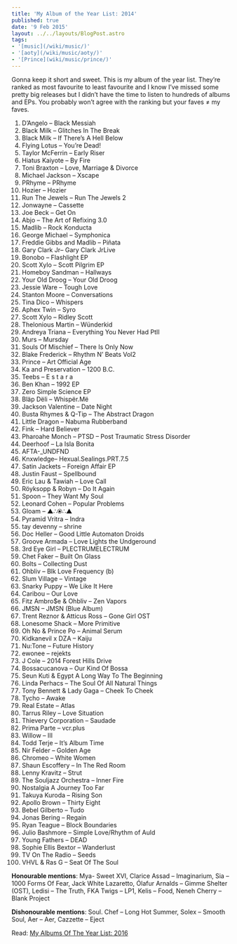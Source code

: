 ```yaml
---
title: 'My Album of the Year List: 2014'
published: true
date: '9 Feb 2015'
layout: ../../layouts/BlogPost.astro
tags:
- '[music](/wiki/music/)'
- '[aoty](/wiki/music/aoty/)'
- '[Prince](wiki/music/prince/)'
---
```


<p>Gonna keep it short and sweet. This is my album of the year list. They’re ranked as most favourite to least favourite and I know I’ve missed some pretty big releases but I didn’t have the time to listen to hundreds of albums and EPs. You probably won’t agree with the ranking but your faves ≠ my faves.</p>

<ol><li>D’Angelo – Black Messiah</li><li>Black Milk – Glitches In The Break</li><li>Black Milk – If There’s A Hell Below</li><li>Flying Lotus – You’re Dead!</li><li>Taylor McFerrin – Early Riser</li><li>Hiatus Kaiyote – By Fire</li><li>Toni Braxton – Love, Marriage &amp; Divorce</li><li>Michael Jackson – Xscape</li><li>PRhyme – PRhyme</li><li>Hozier – Hozier</li><li>Run The Jewels – Run The Jewels 2</li><li>Jonwayne – Cassette</li><li>Joe Beck – Get On</li><li>Abjo – The Art of Refixing 3.0</li><li>Madlib – Rock Konducta</li><li>George Michael – Symphonica</li><li>Freddie Gibbs and Madlib – Piñata</li><li>Gary Clark Jr– Gary Clark JrLive</li><li>Bonobo – Flashlight EP</li><li>Scott Xylo – Scott Pilgrim EP</li><li>Homeboy Sandman – Hallways</li><li>Your Old Droog – Your Old Droog</li><li>Jessie Ware – Tough Love</li><li>Stanton Moore – Conversations</li><li>Tina Dico – Whispers</li><li>Aphex Twin – Syro</li><li>Scott Xylo – Ridley Scott</li><li>Thelonious Martin – Wünderkid</li><li>Andreya Triana – Everything You Never Had PtII</li><li>Murs – Mursday</li><li>Souls Of Mischief – There Is Only Now</li><li>Blake Frederick – Rhythm N’ Beats Vol2</li><li>Prince – Art Official Age</li><li>Ka and Preservation – 1200 B.C.</li><li>Teebs – E s t a r a</li><li>Ben Khan – 1992 EP</li><li>Zero Simple Science EP</li><li>Bläp Dëli – Whispër.Më</li><li>Jackson Valentine – Date Night</li><li>Busta Rhymes &amp; Q-Tip – The Abstract Dragon</li><li>Little Dragon – Nabuma Rubberband</li><li>Fink – Hard Believer</li><li>Pharoahe Monch – PTSD – Post Traumatic Stress Disorder</li><li>Deerhoof – La Isla Bonita</li><li>AFTA-_UNDFND</li><li>Knxwledge– Hexual.Sealings.PRT.7.5</li><li>Satin Jackets – Foreign Affair EP</li><li>Justin Faust – Spellbound</li><li>Eric Lau &amp; Tawiah – Love Call</li><li>Röyksopp &amp; Robyn – Do It Again</li><li>Spoon – They Want My Soul</li><li>Leonard Cohen – Popular Problems</li><li>Gloam – ▲∴⦿∴▲</li><li>Pyramid Vritra – Indra</li><li>tay devenny – shrine</li><li>Doc Heller – Good Little Automaton Droids</li><li>Groove Armada – Love Lights the Undgeround</li><li>3rd Eye Girl – PLECTRUMELECTRUM</li><li>Chet Faker – Built On Glass</li><li>Bolts – Collecting Dust</li><li>Ohbliv – Blk Love Frequency (b)</li><li>Slum Village – Vintage</li><li>Snarky Puppy – We Like It Here</li><li>Caribou – Our Love</li><li>Fitz Ambro$e &amp; Ohbliv – Zen Vapors</li><li>JMSN – JMSN (Blue Album)</li><li>Trent Reznor &amp; Atticus Ross – Gone Girl OST</li><li>Lonesome Shack – More Primitive</li><li>Oh No &amp; Prince Po – Animal Serum</li><li>Kidkanevil x DZA – Kaiju</li><li>Nu:Tone – Future History</li><li>ewonee – rejekts</li><li>J Cole – 2014 Forest Hills Drive</li><li>Bossacucanova – Our Kind Of Bossa</li><li>Seun Kuti &amp; Egypt A Long Way To The Beginning</li><li>Linda Perhacs – The Soul Of All Natural Things</li><li>Tony Bennett &amp; Lady Gaga – Cheek To Cheek</li><li>Tycho – Awake</li><li>Real Estate – Atlas</li><li>Tarrus Riley – Love Situation</li><li>Thievery Corporation – Saudade</li><li>Prima Parte – vcr.plus</li><li>Willow – III</li><li>Todd Terje – It’s Album Time</li><li>Nir Felder – Golden Age</li><li>Chromeo – White Women</li><li>Shaun Escoffery – In The Red Room</li><li>Lenny Kravitz – Strut</li><li>The Souljazz Orchestra – Inner Fire</li><li>Nostalgia A Journey Too Far</li><li>Takuya Kuroda – Rising Son</li><li>Apollo Brown – Thirty Eight</li><li>Bebel Gilberto – Tudo</li><li>Jonas Bering – Regain</li><li>Ryan Teague – Block Boundaries</li><li>Julio Bashmore – Simple Love/Rhythm of Auld</li><li>Young Fathers – DEAD</li><li>Sophie Ellis Bextor – Wanderlust</li><li>TV On The Radio – Seeds</li><li>VHVL &amp; Ras G – Seat Of The Soul</li></ol>

<p><strong>Honourable mentions</strong>: Mya- Sweet XVI, Clarice Assad – Imaginarium, Sia – 1000 Forms Of Fear, Jack White Lazaretto, Ólafur Arnalds – Gimme Shelter (OST), Ledisi – The Truth, FKA Twigs – LP1, Kelis – Food, Neneh Cherry – Blank Project</p>

<p><strong>Dishonourable mentions</strong>: Soul. Chef – Long Hot Summer, Solex – Smooth Soul, Aer – Aer, Cazzette – Eject</p>

Read: [My Albums Of The Year List: 2016](/post/aoty-2016/)